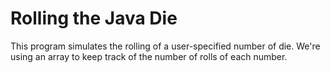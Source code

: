 # Rolling the Java Die
This program simulates the rolling of a user-specified number of die. We're using an array to keep track of the number of rolls of each number.
